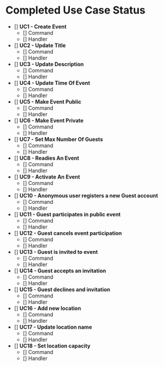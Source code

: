 # Completed Use Case Status

* [] **UC1 - Create Event**
  * [] Command
  * [] Handler
* [] **UC2 - Update Title**
  * [] Command
  * [] Handler
* [] **UC3 - Update Description**
  * [] Command
  * [] Handler
* [] **UC4 - Update Time Of Event**
  * [] Command
  * [] Handler
* [] **UC5 - Make Event Public**
  * [] Command
  * [] Handler
* [] **UC6 - Make Event Private**
  * [] Command
  * [] Handler
* [] **UC7 - Set Max Number Of Guests**
  * [] Command
  * [] Handler
* [] **UC8 - Readies An Event**
  * [] Command
  * [] Handler
* [] **UC9 - Activate An Event**
  * [] Command
  * [] Handler
* [] **UC10 - Anonymous user registers a new Guest account**
  * [] Command
  * [] Handler
* [] **UC11 - Guest participates in public event**
  * [] Command
  * [] Handler
* [] **UC12 - Guest cancels event participation**
  * [] Command
  * [] Handler
* [] **UC13 - Guest is invited to event**
  * [] Command
  * [] Handler
* [] **UC14 - Guest accepts an invitation**
  * [] Command
  * [] Handler
* [] **UC15 - Guest declines and invitation**
  * [] Command
  * [] Handler
* [] **UC16 - Add new location**
  * [] Command
  * [] Handler
* [] **UC17 - Update location name**
  * [] Command
  * [] Handler
* [] **UC18 - Set location capacity**
  * [] Command
  * [] Handler